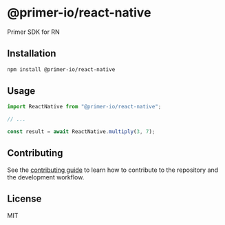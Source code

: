 # @primer-io/react-native

Primer SDK for RN

## Installation

```sh
npm install @primer-io/react-native
```

## Usage

```js
import ReactNative from "@primer-io/react-native";

// ...

const result = await ReactNative.multiply(3, 7);
```

## Contributing

See the [contributing guide](CONTRIBUTING.md) to learn how to contribute to the repository and the development workflow.

## License

MIT
